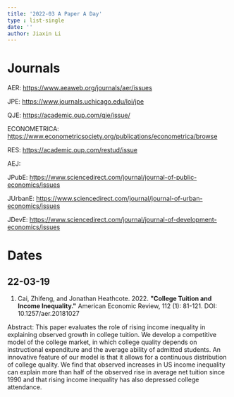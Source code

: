 ```yaml
---
title: '2022-03 A Paper A Day'
type : list-single
date: ''
author: Jiaxin Li
---
```


# Journals

AER: https://www.aeaweb.org/journals/aer/issues

JPE: https://www.journals.uchicago.edu/loi/jpe

QJE: https://academic.oup.com/qje/issue/

ECONOMETRICA: https://www.econometricsociety.org/publications/econometrica/browse

RES: https://academic.oup.com/restud/issue

AEJ:

JPubE: https://www.sciencedirect.com/journal/journal-of-public-economics/issues

JUrbanE: https://www.sciencedirect.com/journal/journal-of-urban-economics/issues

JDevE: https://www.sciencedirect.com/journal/journal-of-development-economics/issues


# Dates

## 22-03-19 

1. Cai, Zhifeng, and Jonathan Heathcote. 2022. **"College Tuition and Income Inequality."** American Economic Review, 112 (1): 81-121.
DOI: 10.1257/aer.20181027

Abstract: This paper evaluates the role of rising income inequality in explaining observed growth in college tuition. We develop a competitive model of the college market, in which college quality depends on instructional expenditure and the average ability of admitted students. An innovative feature of our model is that it allows for a continuous distribution of college quality. We find that observed increases in US income inequality can explain more than half of the observed rise in average net tuition since 1990 and that rising income inequality has also depressed college attendance.
